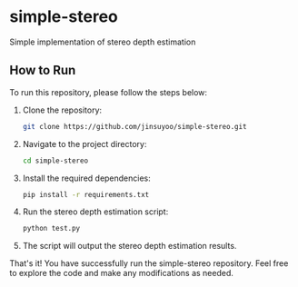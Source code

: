 # simple-stereo
Simple implementation of stereo depth estimation

## How to Run

To run this repository, please follow the steps below:

1. Clone the repository:

    ```bash
    git clone https://github.com/jinsuyoo/simple-stereo.git
    ```

2. Navigate to the project directory:

    ```bash
    cd simple-stereo
    ```

3. Install the required dependencies:

    ```bash
    pip install -r requirements.txt
    ```

4. Run the stereo depth estimation script:

    ```bash
    python test.py
    ```

5. The script will output the stereo depth estimation results.

That's it! You have successfully run the simple-stereo repository. Feel free to explore the code and make any modifications as needed.

